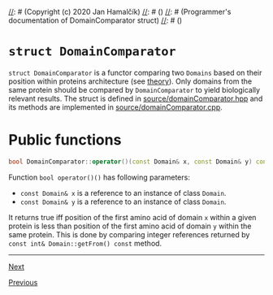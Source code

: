 [//]: # (pfamannot)
[//]: # (Protein Family Annotator)
[//]: # ()
[//]: # (docs/development/domainComparator.md)
[//]: # (Copyright (c) 2020 Jan Hamalčík)
[//]: # ()
[//]: # (Programmer's documentation of DomainComparator struct)
[//]: # ()

# `struct DomainComparator`

`struct DomainComparator` is a functor comparing two `Domains` based on
their position within proteins architecture (see
[theory](../user/theory.md)).
Only domains from the same protein should be compared by
`DomainComparator` to yield biologically relevant results.
The struct is defined in
[source/domainComparator.hpp](../../source/domainComparator.hpp)
and its methods are implemented in
[source/domainComparator.cpp](../../source/domainComparator.cpp).

# Public functions

```cpp
bool DomainComparator::operator()(const Domain& x, const Domain& y) const;
```

Function `bool operator()()` has following parameters:

* `const Domain& x` is a reference to an instance of class `Domain`.
* `const Domain& y` is a reference to an instance of class `Domain`.

It returns true iff position of the first amino acid of domain `x` within
a given protein is less than position of the first amino acid of domain
`y` within the same protein.
This is done by comparing integer references returned by
`const int& Domain::getFrom() const` method.

---

[Next](architecture.md)

[Previous](domain.md)
